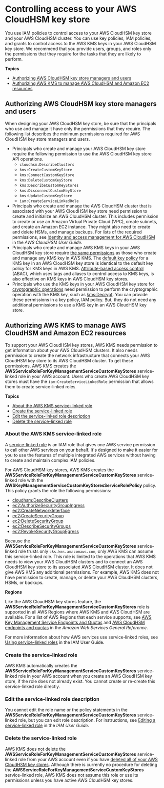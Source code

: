 # Controlling access to your AWS CloudHSM key store<a name="authorize-key-store"></a>

You use IAM policies to control access to your AWS CloudHSM key store and your AWS CloudHSM cluster\. You can use key policies, IAM policies, and grants to control access to the AWS KMS keys in your AWS CloudHSM key store\. We recommend that you provide users, groups, and roles only the permissions that they require for the tasks that they are likely to perform\.

**Topics**
+ [Authorizing AWS CloudHSM key store managers and users](#authorize-users)
+ [Authorizing AWS KMS to manage AWS CloudHSM and Amazon EC2 resources](#authorize-kms)

## Authorizing AWS CloudHSM key store managers and users<a name="authorize-users"></a>

When designing your AWS CloudHSM key store, be sure that the principals who use and manage it have only the permissions that they require\. The following list describes the minimum permissions required for AWS CloudHSM key store managers and users\.
+ Principals who create and manage your AWS CloudHSM key store require the following permission to use the AWS CloudHSM key store API operations\.
  + `cloudhsm:DescribeClusters`
  + `kms:CreateCustomKeyStore`
  + `kms:ConnectCustomKeyStore`
  + `kms:DeleteCustomKeyStore`
  + `kms:DescribeCustomKeyStores`
  + `kms:DisconnectCustomKeyStore`
  + `kms:UpdateCustomKeyStore`
  + `iam:CreateServiceLinkedRole`
+ Principals who create and manage the AWS CloudHSM cluster that is associated with your AWS CloudHSM key store need permission to create and initialize an AWS CloudHSM cluster\. This includes permission to create or use an Amazon Virtual Private Cloud \(VPC\), create subnets, and create an Amazon EC2 instance\. They might also need to create and delete HSMs, and manage backups\. For lists of the required permissions, see [Identity and access management for AWS CloudHSM](https://docs.aws.amazon.com/cloudhsm/latest/userguide/identity-access-management.html) in the *AWS CloudHSM User Guide*\.
+ Principals who create and manage AWS KMS keys in your AWS CloudHSM key store require [the same permissions](create-keys.md#create-key-permissions) as those who create and manage any KMS key in AWS KMS\. The [default key policy](key-policy-default.md) for a KMS key in an AWS CloudHSM key store is identical to the default key policy for KMS keys in AWS KMS\. [Attribute\-based access control](abac.md) \(ABAC\), which uses tags and aliases to control access to KMS keys, is also effective on KMS keys in AWS CloudHSM key stores\.
+ Principals who use the KMS keys in your AWS CloudHSM key store for [cryptographic operations](use-cmk-keystore.md) need permission to perform the cryptographic operation with the KMS key, such as [kms:Decrypt](https://docs.aws.amazon.com/kms/latest/APIReference/API_Decrypt.html)\. You can provide these permissions in a key policy, IAM policy\. But, they do not need any additional permissions to use a KMS key in an AWS CloudHSM key store\.

## Authorizing AWS KMS to manage AWS CloudHSM and Amazon EC2 resources<a name="authorize-kms"></a>

To support your AWS CloudHSM key stores, AWS KMS needs permission to get information about your AWS CloudHSM clusters\. It also needs permission to create the network infrastructure that connects your AWS CloudHSM key store to its AWS CloudHSM cluster\. To get these permissions, AWS KMS creates the **AWSServiceRoleForKeyManagementServiceCustomKeyStores** service\-linked role in your AWS account\. Users who create AWS CloudHSM key stores must have the `iam:CreateServiceLinkedRole` permission that allows them to create service\-linked roles\.

**Topics**
+ [About the AWS KMS service\-linked role](#about-key-store-slr)
+ [Create the service\-linked role](#create-key-store-slr)
+ [Edit the service\-linked role description](#edit-key-store-slr)
+ [Delete the service\-linked role](#delete-key-store-slr)

### About the AWS KMS service\-linked role<a name="about-key-store-slr"></a>

A [service\-linked role](https://docs.aws.amazon.com/IAM/latest/UserGuide/using-service-linked-roles.html) is an IAM role that gives one AWS service permission to call other AWS services on your behalf\. It's designed to make it easier for you to use the features of multiple integrated AWS services without having to create and maintain complex IAM policies\.

For AWS CloudHSM key stores, AWS KMS creates the **AWSServiceRoleForKeyManagementServiceCustomKeyStores** service\-linked role with the **AWSKeyManagementServiceCustomKeyStoresServiceRolePolicy** policy\. This policy grants the role the following permissions:
+ [cloudhsm:DescribeClusters](https://docs.aws.amazon.com/cloudhsm/latest/APIReference/API_DescribeClusters.html)
+ [ec2:AuthorizeSecurityGroupIngress](https://docs.aws.amazon.com/AWSEC2/latest/APIReference/API_AuthorizeSecurityGroupIngress.html)
+ [ec2:CreateNetworkInterface](https://docs.aws.amazon.com/AWSEC2/latest/APIReference/API_CreateNetworkInterface.html)
+ [ec2:CreateSecurityGroup](https://docs.aws.amazon.com/AWSEC2/latest/APIReference/API_CreateSecurityGroup.html)
+ [ec2:DeleteSecurityGroup](https://docs.aws.amazon.com/AWSEC2/latest/APIReference/API_DeleteSecurityGroup.html)
+ [ec2:DescribeSecurityGroups](https://docs.aws.amazon.com/AWSEC2/latest/APIReference/API_DescribeSecurityGroups.html)
+ [ec2:RevokeSecurityGroupEgress](https://docs.aws.amazon.com/AWSEC2/latest/APIReference/API_RevokeSecurityGroupEgress.html)

Because the **AWSServiceRoleForKeyManagementServiceCustomKeyStores** service\-linked role trusts only `cks.kms.amazonaws.com`, only AWS KMS can assume this service\-linked role\. This role is limited to the operations that AWS KMS needs to view your AWS CloudHSM clusters and to connect an AWS CloudHSM key store to its associated AWS CloudHSM cluster\. It does not give AWS KMS any additional permissions\. For example, AWS KMS does not have permission to create, manage, or delete your AWS CloudHSM clusters, HSMs, or backups\.

**Regions**

Like the AWS CloudHSM key stores feature, the **AWSServiceRoleForKeyManagementServiceCustomKeyStores** role is supported in all AWS Regions where AWS KMS and AWS CloudHSM are available\. For a list of AWS Regions that each service supports, see [AWS Key Management Service Endpoints and Quotas](https://docs.aws.amazon.com/general/latest/gr/kms.html) and [AWS CloudHSM endpoints and quotas](https://docs.aws.amazon.com/general/latest/gr/cloudhsm.html) in the *Amazon Web Services General Reference*\.

For more information about how AWS services use service\-linked roles, see [Using service\-linked roles](https://docs.aws.amazon.com/IAM/latest/UserGuide/using-service-linked-roles.html) in the IAM User Guide\.

### Create the service\-linked role<a name="create-key-store-slr"></a>

AWS KMS automatically creates the **AWSServiceRoleForKeyManagementServiceCustomKeyStores** service\-linked role in your AWS account when you create an AWS CloudHSM key store, if the role does not already exist\. You cannot create or re\-create this service\-linked role directly\. 

### Edit the service\-linked role description<a name="edit-key-store-slr"></a>

You cannot edit the role name or the policy statements in the **AWSServiceRoleForKeyManagementServiceCustomKeyStores** service\-linked role, but you can edit role description\. For instructions, see [Editing a service\-linked role](https://docs.aws.amazon.com/IAM/latest/UserGuide/using-service-linked-roles.html#edit-service-linked-role) in the *IAM User Guide*\.

### Delete the service\-linked role<a name="delete-key-store-slr"></a>

AWS KMS does not delete the **AWSServiceRoleForKeyManagementServiceCustomKeyStores** service\-linked role from your AWS account even if you have [deleted all of your AWS CloudHSM key stores](delete-keystore.md)\. Although there is currently no procedure for deleting the **AWSServiceRoleForKeyManagementServiceCustomKeyStores** service\-linked role, AWS KMS does not assume this role or use its permissions unless you have active AWS CloudHSM key stores\.